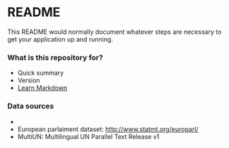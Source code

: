 # README #

This README would normally document whatever steps are necessary to get your application up and running.

### What is this repository for? ###

* Quick summary
* Version
* [Learn Markdown](https://bitbucket.org/tutorials/markdowndemo)

### Data sources ###
* 
* European parlaiment dataset: http://www.statmt.org/europarl/
* MultiUN: Multilingual UN Parallel Text  Release v1


